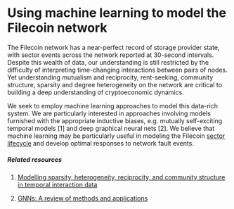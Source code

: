 # Using machine learning to model the Filecoin network

The Filecoin network has a near-perfect record of storage provider state, with sector events across the network reported at 30-second intervals. Despite this wealth of data, our understanding is still restricted by the difficulty of interpreting time-changing interactions between pairs of nodes. Yet understanding mutualism and reciprocity, rent-seeking, community structure, sparsity and degree heterogeneity on the network are critical to building a deep understanding of cryptoeconomic dynamics. 

We seek to employ machine learning approaches to model this data-rich system. We are particularly interested in approaches involving models furnished with the appropriate inductive biases,  e.g. mutually self-exciting temporal models [1] and deep graphical neural nets [2]. We believe that machine learning may be particularly useful in modeling the Filecoin [sector lifecycle](https://spec.filecoin.io/systems/filecoin_mining/sector/lifecycle/) and develop optimal responses to network fault events.

##### Related resources
1.  [Modelling sparsity, heterogeneity, reciprocity, and community structure in temporal interaction data](https://proceedings.neurips.cc/paper/2018/file/160c88652d47d0be60bfbfed25111412-Paper.pdf) 
    
2. [GNNs: A review of methods and applications](https://arxiv.org/ftp/arxiv/papers/1812/1812.08434.pdf)